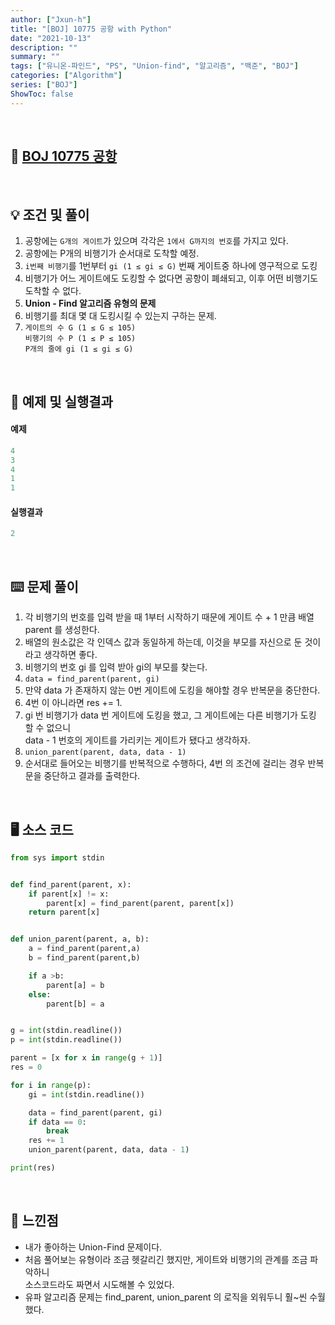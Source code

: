 ```yaml
---
author: ["Jxun-h"]
title: "[BOJ] 10775 공항 with Python"
date: "2021-10-13"
description: ""
summary: ""
tags: ["유니온-파인드", "PS", "Union-find", "알고리즘", "백준", "BOJ"]
categories: ["Algorithm"]
series: ["BOJ"]
ShowToc: false
---
```


<br>

## 📌 <a href="https://www.acmicpc.net/problem/10775" target="_blank">BOJ 10775 공항</a>

<br>

## 💡 조건 및 풀이

1.  공항에는 `G개의 게이트`가 있으며 각각은 `1에서 G까지의 번호`를 가지고 있다.
2.  공항에는 P개의 비행기가 순서대로 도착할 예정.
3.  `i번째 비행기`를 1번부터 `gi (1 ≤ gi ≤ G)` 번째 게이트중 하나에 영구적으로 도킹
4.  비행기가 어느 게이트에도 도킹할 수 없다면 공항이 폐쇄되고, 이후 어떤 비행기도 도착할 수 없다.
5.  **Union - Find 알고리즘 유형의 문제**
6.  비행기를 최대 몇 대 도킹시킬 수 있는지 구하는 문제.
7.  `게이트의 수 G (1 ≤ G ≤ 105)`  
    `비행기의 수 P (1 ≤ P ≤ 105)`  
    `P개의 줄에 gi (1 ≤ gi ≤ G)`

<br>

## 🔖 예제 및 실행결과

#### 예제

```python
4
3
4
1
1
```

#### 실행결과

```python
2
```

<br>

## ⌨️ 문제 풀이

1.  각 비행기의 번호를 입력 받을 때 1부터 시작하기 때문에 게이트 수 + 1 만큼 배열 parent 를 생성한다.
2.  배열의 원소값은 각 인덱스 값과 동일하게 하는데, 이것을 부모를 자신으로 둔 것이라고 생각하면 좋다.
3.  비행기의 번호 gi 를 입력 받아 gi의 부모를 찾는다.
4.  `data = find_parent(parent, gi)`
5.  만약 data 가 존재하지 않는 0번 게이트에 도킹을 해야할 경우 반복문을 중단한다.
6.  4번 이 아니라면 res += 1.
7.  gi 번 비행기가 data 번 게이트에 도킹을 했고, 그 게이트에는 다른 비행기가 도킹 할 수 없으니  
    data - 1 번호의 게이트를 가리키는 게이트가 됐다고 생각하자.
8.  `union_parent(parent, data, data - 1)`
9.  순서대로 들어오는 비행기를 반복적으로 수행하다, 4번 의 조건에 걸리는 경우 반복문을 중단하고 결과를 출력한다.

<br>

## 🖥 소스 코드

```python
from sys import stdin


def find_parent(parent, x):
    if parent[x] != x:
        parent[x] = find_parent(parent, parent[x])
    return parent[x]


def union_parent(parent, a, b):
    a = find_parent(parent,a)
    b = find_parent(parent,b)

    if a >b:
        parent[a] = b
    else:
        parent[b] = a


g = int(stdin.readline())
p = int(stdin.readline())

parent = [x for x in range(g + 1)]
res = 0

for i in range(p):
    gi = int(stdin.readline())

    data = find_parent(parent, gi)
    if data == 0:
        break
    res += 1
    union_parent(parent, data, data - 1)

print(res)
```

<br>

## 💾 느낀점

-   내가 좋아하는 Union-Find 문제이다.
-   처음 풀어보는 유형이라 조금 헷갈리긴 했지만, 게이트와 비행기의 관계를 조금 파악하니  
    소스코드라도 짜면서 시도해볼 수 있었다.
-   유파 알고리즘 문제는 find\_parent, union\_parent 의 로직을 외워두니 훨~씬 수월했다.